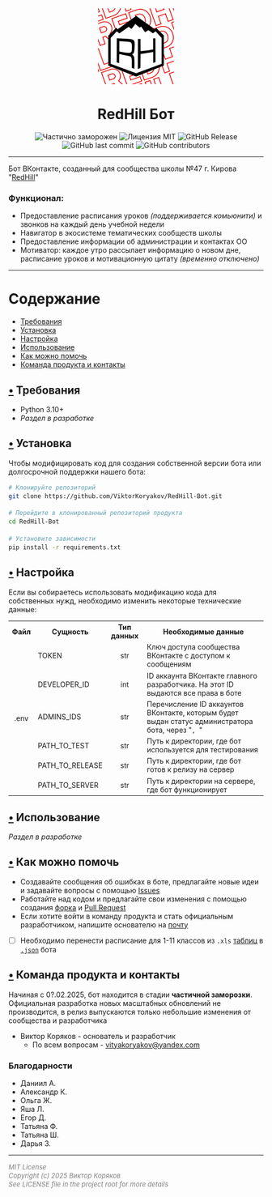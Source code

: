 <div align="center">
  <img src='logo.jpg' alt='Логотип RedHill' height='150'>

  # RedHill Бот
</div>


<div align="center" style='margin-top: 14px;'>
    <img alt="Частично заморожен" src="https://img.shields.io/badge/%D0%A1%D0%BE%D1%81%D1%82%D0%BE%D1%8F%D0%BD%D0%B8%D0%B5-%D0%A7%D0%B0%D1%81%D1%82%D0%B8%D1%87%D0%BD%D0%BE_%D0%B7%D0%B0%D0%BC%D0%BE%D1%80%D0%BE%D0%B6%D0%B5%D0%BD-007FFF">
    <img alt="Лицензия MIT" src="https://img.shields.io/badge/%D0%9B%D0%B8%D1%86%D0%B5%D0%BD%D0%B7%D0%B8%D1%8F-MIT-green">
    <img alt="GitHub Release" src="https://img.shields.io/github/v/release/ViktorKoryakov/RedHill-Bot?label=%D0%92%D0%B5%D1%80%D1%81%D0%B8%D1%8F">
    <br>
    <img alt="GitHub last commit" src="https://img.shields.io/github/last-commit/ViktorKoryakov/RedHill-Bot?color=turquoise">
    <img alt="GitHub contributors" src="https://img.shields.io/github/contributors/ViktorKoryakov/RedHill-Bot?color=turquoise">
</div>
<hr>

Бот ВКонтакте, созданный для сообщества школы №47 г. Кирова "[RedHill](https://vk.com/club158690635)"
### Функционал:
- Предоставление расписания уроков *(поддерживается комьюнити)* и звонков на каждый день учебной недели
- Навигатор в экосистеме тематических сообществ школы
- Предоставление информации об администрации и контактах ОО
- Мотиватор: каждое утро рассылает информацию о новом дне, расписание уроков и мотивационную цитату *(временно отключено)*
<hr>

# Содержание
 - [Требования](#-требования)
 - [Установка](#-установка)
 - [Настройка](#-настройка)
 - [Использование](#-использование)
 - [Как можно помочь](#-как-можно-помочь)
 - [Команда продукта и контакты](#-команда-продукта-и-контакты)

## [•](#содержание) Требования
- Python 3.10+
- *Раздел в разработке*
## [•](#содержание) Установка
Чтобы модифицировать код для создания собственной версии бота или долгосрочной поддержки нашего бота:
```bash
# Клонируйте репозиторий
git clone https://github.com/ViktorKoryakov/RedHill-Bot.git

# Перейдите в клонированный репозиторий продукта
cd RedHill-Bot

# Установите зависимости
pip install -r requirements.txt
```
## [•](#содержание) Настройка
Если вы собираетесь использовать модификацию кода для собственных нужд, необходимо изменить некоторые технические данные:
<table>
    <tr>
        <th>Файл</th>
        <th>Сущность</th>
        <th>Тип данных</th>
        <th>Необходимые данные</th>
    </tr>
    <tr>
        <td rowspan=7 align='center'>.env</td>
    </tr>
    <tr>
        <td>TOKEN</td>
        <td align='center'>str</td>
        <td>Ключ доступа сообщества ВКонтакте с доступом к сообщениям</td>
    </tr>
    <tr>
        <td>DEVELOPER_ID</td>
        <td align='center'>int</td> 
        <td>ID аккаунта ВКонтакте главного разработчика. На этот ID выдаются все права в боте</td>
    </tr>
    <tr>
        <td>ADMINS_IDS</td>
        <td align='center'>str</td>
        <td>Перечисление ID аккаунтов ВКонтакте, которым будет выдан статус администратора бота, через "<code>, </code>"</td>
    </tr>
    <tr>
        <td>PATH_TO_TEST</td>
        <td align='center'>str</td>
        <td>Путь к директории, где бот используется для тестирования</td>
    </tr>
    <tr>
        <td>PATH_TO_RELEASE</td>
        <td align='center'>str</td>
        <td>Путь к директории, где бот готов к релизу на сервер</td>
    </tr>
    <tr>
        <td>PATH_TO_SERVER</td>
        <td align='center'>str</td>
        <td>Путь к директории на сервере, где бот функционирует</td>
    </tr>
</table>

## [•](#содержание) Использование
*Раздел в разработке*
## [•](#содержание) Как можно помочь
- Создавайте сообщения об ошибках в боте, предлагайте новые идеи и задавайте вопросы с помощью [Issues](https://github.com/ViktorKoryakov/RedHill-Bot/issues)
- Работайте над кодом и предлагайте свои изменения с помощью создания [форка](https://github.com/ViktorKoryakov/RedHill-Bot/fork) и [Pull Request](https://github.com/ViktorKoryakov/RedHill-Bot/pulls)
- Если хотите войти в команду продукта и стать официальным разработчиком, напишите основателю на [почту](#-команда-продукта-и-контакты)
- [ ] Необходимо перенести расписание для 1-11 классов из `.xls` [таблиц](https://github.com/ViktorKoryakov/RedHill-Bot/tree/main/%D0%A0%D0%B0%D1%81%D0%BF%D0%B8%D1%81%D0%B0%D0%BD%D0%B8%D1%8F%20%D1%83%D1%80%D0%BE%D0%BA%D0%BE%D0%B2) в [`.json`](https://github.com/ViktorKoryakov/RedHill-Bot/blob/main/lessons_schedule.json) бота
## [•](#содержание) Команда продукта и контакты
Начиная с 0?.02.2025, бот находится в стадии **частичной заморозки**. Официальная разработка новых масштабных обновлений не производится, в релиз выпускаются только небольшие изменения от сообщества и разработчика
- Виктор Коряков - основатель и разработчик
  - По всем вопросам - <vityakoryakov@yandex.com>

### Благодарности
- Даниил А.
- Александр К. 
- Ольга Ж. 
- Яша Л. 
- Егор Д. 
- Татьяна Ф. 
- Татьяна Ш. 
- Дарья З.

<hr>
<span style='font-size: 13px; font-style: italic; color: gray'>
MIT License<br>
Copyright (c) 2025 Виктор Коряков<br>
See LICENSE file in the project root for more details
</span>
